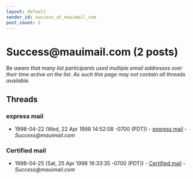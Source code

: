 ```yaml
---
layout: default
sender_id: success_at_mauimail_com
post_count: 2
---
```


# Success<span>@</span>mauimail.com (2 posts)

_Be aware that many list participants used multiple email addresses over their time active on the list. As such this page may not contain all threads available._

## Threads

### express mail
+ 1998-04-22 (Wed, 22 Apr 1998 14:52:08 -0700 (PDT)) - [express mail](/archive/1998/04/6f77777ef0e564499ad4834056a31ed1c76bde0bfb459e9b117e05ad61c67fa4) - _Success@mauimail.com_

### Certified mail
+ 1998-04-25 (Sat, 25 Apr 1998 16:33:35 -0700 (PDT)) - [Certified mail](/archive/1998/04/f4bafe060a09ea55cc436c1507f7877220c58ed9cb876b91240cd711c8f8fa98) - _Success@mauimail.com_

